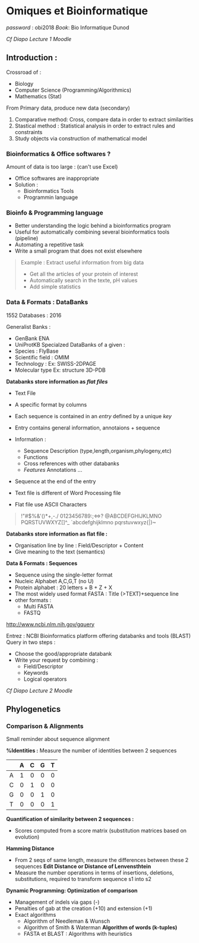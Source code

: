 # Omiques et Bioinformatique 
*password* : obi2018 *Book*: Bio Informatique Dunod

*Cf Diapo Lecture 1 Moodle*
## Introduction : 
Crossroad of : 
* Biology
* Computer Science (Programming/Algorithmics)
* Mathematics (Stat)

From Primary data, produce new data (secondary)
1. Comparative method: Cross, compare data in order to extract similarities 
2. Stastical method : Statistical analysis in order to extract rules and constraints
3. Study objects via construction of mathematical model 

### Bioinformatics & Office softwares ? 
Amount of data is too large : (can't use Excel)
* Office softwares are inappropriate 
* Solution : 
    - Bioinformatics Tools 
    - Programmin language 

### Bioinfo & Programming language 
* Better understanding the logic behind a bioinformatics program 
* Useful for automatically combining several bioinformatics tools (pipeline)
* Automating a repetitive task 
* Write a small program that does not exist elsewhere 
>Example : Extract useful information from big data 
>- Get all the articles of your protein of interest 
>- Automatically search in the texte, pH values 
>- Add simple statistics 

### Data & Formats : DataBanks 
1552 Databases : 2016 

Generalist Banks :
* GenBank ENA 
* UniProtKB 
Specialzed DataBanks of a given : 
* Species : FlyBase 
* Scientific field : OMIM
* Technology : Ex: SWISS-2DPAGE
* Molecular type Ex: structure 3D-PDB


**Databanks store information as *flat files***
* Text File
* A specific format by columns 
* Each sequence is contained in an *entry* defined by a unique *key*
* Entry contains general information, annotaions + sequence 
* Information : 
    - Sequence Description (type,length,organism,phylogeny,etc)
    - Functions 
    - Cross references with other databanks 
    - *Features* Annotations ...
* Sequence at the end of the entry 

* Text file is different of Word Processing file 
* Flat file use ASCII Characters 
>!"#$%&'()*+,-./
0123456789:;<=>?
@ABCDEFGHIJKLMNO
PQRSTUVWXYZ[\]^_
`abcdefghijklmno
pqrstuvwxyz{|}~


**Databanks store information as flat file :**
- Organisation line by line : Field/Descriptor + Content 
- Give meaning to the text (semantics)

 **Data & Formats : Sequences**
 * Sequence using the single-letter format 
 * Nucleic Alphabet A,C,G,T (no U)
 * Protein alphabet : 20 letters + B + Z + X 
 * The most widely used format FASTA : Title (>TEXT)+sequence line 
 * other formats : 
    - Multi FASTA 
    - FASTQ

 <http://www.ncbi.nlm.nih.gov/gquery>

 Entrez : NCBI Bioinformatics platform offering databanks and tools (BLAST)
 Query in two steps : 
 * Choose the good/appropriate databank 
 * Write your request by combining : 
    * Field/Descriptor 
    * Keywords
    * Logical operators 

*Cf Diapo Lecture 2 Moodle*

## Phylogenetics 
### Comparison & Alignments 
Small reminder about sequence alignment 

**%Identities :** Measure the number of identities between 2 sequences 

|     |  A  |  C  |  G  |  T  |
| :---: | :---: | :---: | :---: | :---: |
| A   | 1   | 0   | 0   | 0   |
| C   | 0   | 1   | 0   | 0   |
| G   | 0   | 0   | 1   | 0   |
| T   | 0   | 0   | 0   | 1   |



**Quantification of similarity between 2 sequences :**
* Scores computed from a score matrix (substitution matrices based on evolution)

**Hamming Distance**
* From 2 seqs of same length, measure the differences between these 2 sequences 
**Edit Distance or Distance of Lenvensthtein**
* Measure the number operations in terms of insertions, deletions, substitutions, required to transform sequence s1 into s2

**Dynamic Programming: Optimization of comparison**
* Management of indels via gaps (-)
* Penalties of gab at the creation (+10) and extension (+1)
* Exact algorithms 
    - Algorithm of Needleman & Wunsch 
    - Algorithm of Smith & Waterman
**Algorithm of words (k-tuples)**
    - FASTA et BLAST : Algorithms with heuristics 

    